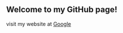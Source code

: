 ## Welcome to my GitHub page!

visit my website at <a href="https://www.google.com/" target="_blank">Google</a>

